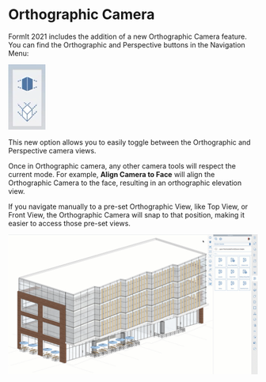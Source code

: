 # Orthographic Camera

FormIt 2021 includes the addition of a new Orthographic Camera feature. You can find the Orthographic and Perspective buttons in the Navigation Menu:

![Orthographic \(bottom\) and Perspective \(top\) camera view buttons ](../.gitbook/assets/screen-shot-2020-04-07-at-2.12.52-pm.png)

This new option allows you to easily toggle between the Orthographic and Perspective camera views. 

Once in Orthographic camera, any other camera tools will respect the current mode. For example, **Align Camera to Face** will align the Orthographic Camera to the face, resulting in an orthographic elevation view.

If you navigate manually to a pre-set Orthographic View, like Top View, or Front View, the Orthographic Camera will snap to that position,  making it easier to access those pre-set views.

![](../.gitbook/assets/ortho-camera.gif)

